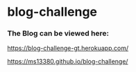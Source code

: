 # blog-challenge
### The Blog can be viewed here:
https://blog-challenge-gt.herokuapp.com/

https://ms13380.github.io/blog-challenge/
